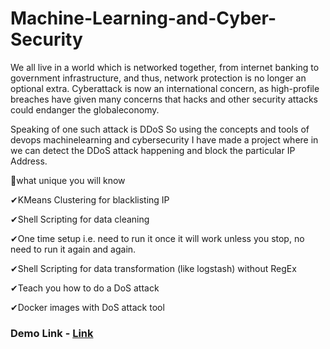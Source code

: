 # Machine-Learning-and-Cyber-Security

We all live in a world which is networked together, from internet banking to government infrastructure, and thus, network protection is no longer an optional extra. Cyberattack is now an international concern, as high-profile breaches have given many concerns that hacks and other security attacks could endanger the globaleconomy.

Speaking of one such attack is DDoS So using the concepts and tools of devops machinelearning and cybersecurity I have made a project where in we can detect the DDoS attack happening and block the particular IP Address.



🎫what unique you will know

✔KMeans Clustering for blacklisting IP

✔Shell Scripting for data cleaning

✔One time setup i.e. need to run it once it will work unless you stop, no need to run it again and again.

✔Shell Scripting for data transformation (like logstash)  without RegEx

✔Teach you how to do a DoS attack

✔Docker images with DoS attack tool

### Demo Link - [Link](https://drive.google.com/file/d/1dRkgKsTqYjJbRoS4tHL5xr8U2fPkw3Qe/view?usp=sharing)
